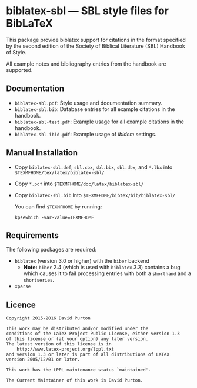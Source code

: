 # biblatex-sbl — SBL style files for BibLaTeX

This package provide biblatex support for citations in the format specified by the second edition of the Society of Biblical Literature (SBL) Handbook of Style.

All example notes and bibliography entries from the handbook are supported.

## Documentation

* `biblatex-sbl.pdf`: Style usage and documentation summary.
* `biblatex-sbl.bib`: Database entries for all example citations in the handbook.
* `biblatex-sbl-test.pdf`: Example usage for all example citations in the handbook.
* `biblatex-sbl-ibid.pdf`: Example usage of *ibidem* settings.

## Manual Installation

* Copy `biblatex-sbl.def`, `sbl.cbx`, `sbl.bbx`, `sbl.dbx`, and `*.lbx` into `$TEXMFHOME/tex/latex/biblatex-sbl/`
* Copy `*.pdf` into `$TEXMFHOME/doc/latex/biblatex-sbl/`
* Copy `biblatex-sbl.bib` into `$TEXMFHOME/bibtex/bib/biblatex-sbl/`

  You can find `$TEXMFHOME` by running:

  ```        
  kpsewhich -var-value=TEXMFHOME
  ```

## Requirements

The following packages are required:

* `biblatex` (version 3.0 or higher) with the `biber` backend
    - **Note:** `biber` 2.4 (which is used with `biblatex` 3.3) contains a bug which causes it to fail processing entries with both a `shorthand` and a `shortseries`.
* `xparse`

## Licence

```
Copyright 2015-2016 David Purton

This work may be distributed and/or modified under the
conditions of the LaTeX Project Public License, either version 1.3
of this license or (at your option) any later version.
The latest version of this license is in
    http://www.latex-project.org/lppl.txt
and version 1.3 or later is part of all distributions of LaTeX
version 2005/12/01 or later.

This work has the LPPL maintenance status `maintained'.

The Current Maintainer of this work is David Purton.
```
